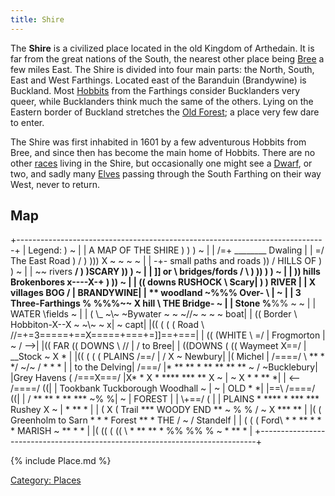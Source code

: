 ```yaml
---
title: Shire
---
```


The **Shire** is a civilized place located in the old Kingdom of
Arthedain. It is far from the great nations of the South, the nearest
other place being [Bree](Bree "wikilink") a few miles East. The Shire is
divided into four main parts: the North, South, East and West Farthings.
Located east of the Baranduin (Brandywine) is Buckland. Most
[Hobbits](Hobbit "wikilink") from the Farthings consider Bucklanders
very queer, while Bucklanders think much the same of the others. Lying
on the Eastern border of Buckland stretches the [Old
Forest](Old_Forest "wikilink"); a place very few dare to enter.

The Shire was first inhabited in 1601 by a few adventurous Hobbits from
Bree, and since then has become the main home of Hobbits. There are no
other [races](race "wikilink") living in the Shire, but occasionally one
might see a [Dwarf](Dwarf "wikilink"), or two, and sadly many
[Elves](Elf "wikilink") passing through the South Farthing on their way
West, never to return.

## Map

+-----------------------------------------------------------------------------+
\| Legend: ) ~ \| \| A MAP OF THE SHIRE ) ) ) ~ \| \| /=+
________ Dwaling \| \| =/ The East Road ) / ) ))) X ~ ~ ~ ~ \|
\| -+- small paths and roads )) / HILLS OF ) ) ~ \| \| \~~ rivers __/
) )SCARY )) ) ~ \| \| \]\] or \\ bridges/fords / \\ ) )) ) ) ~ \| \| ))
hills Brokenbores x----X-+ ) )) ~ \| \| (( downs RUSHOCK \\ Scary\| ) )
RIVER \| \| X villages BOG / \| BRANDYWINE\| \| \*\* woodland ~%%% Over-
\\ \| ~ \| \| 3 Three-Farthings % %%%\~~ X hill \\ THE Bridge- ~ \| \|
Stone %__%% ~ ~ \| \| WATER \fields ~ \| \| ( \\_ ~\\~ ~Bywater ~ ~
~//~ ~ ~ ~ boat\| \| (( Border \\ Hobbiton-X--X ~ ~\\~ ~ x\| ~ capt\|
\|(( ( ( ( Road \\ //=+=3=====+==X=====+===+=\]\]==+===\| \| (( (WHITE
\\ =/ \| Frogmorton \| ~ / --\>\| \|(( FAR (( DOWNS \\ // \| / to Bree\|
\| ((DOWNS ( (( Waymeet X==/ \| __Stock ~ X \* \| \|(( ( ( ( PLAINS
/==/ \| / X ~ Newbury\| \|( Michel \| /====/ \\ \*\* \* \*/ ~/~ / \* \*
\* \| \| to the Delving\| /===/ \|\* \*\* \*\* \* \*\* \*\* \*\* \*\* ~
/ ~Bucklebury\| \|Grey Havens ( /===X===/ \|X\* \* X \* \*\*\*\* \*\*\*
\*\* X ~ \| ~ X \* \* \*\* \*\| \| \<-- /====/ ((\| \| Tookbank
Tuckborough Woodhall ~ \| ~ \| OLD \* \*\| \|==\\ /====/ ((\| \| / \*\*
\*\* \* \*\* \*\*\* ~% %\| ~ \| FOREST \| \| \\+==/ ( \| \| PLAINS \*
\*\*\*\* \* \*\*\* \*\*\* Rushey X ~ \| \* \*\* \* \| \| ( X ( Trail
\*\*\* WOODY END \*\* ~ % % / ~ X \*\*\* \*\* \| \|( ( Greenholm to Sarn
\* \* \* Forest \*\* \* THE / ~ / Standelf \| \| ( ( ( Ford\\ \* \* \*\*
\* \* \* MARISH ~ \*\* \* \* \| \|( (( ( (( \\ \* \*\* \*\* \* %% %% % ~
\* \*\* \* \|
+-----------------------------------------------------------------------------+

{% include Place.md %}

[Category: Places](Category:_Places "wikilink")